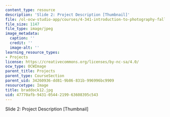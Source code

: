 ```yaml
---
content_type: resource
description: 'Slide 2: Project Description [Thumbnail]'
file: /ol-ocw-studio-app/courses/4-341-introduction-to-photography-fall-2002/47770afb94310544219963608395c543_braddock12.jpg
file_size: 1147
file_type: image/jpeg
image_metadata:
  caption: ''
  credit: ''
  image-alt: ''
learning_resource_types:
- Projects
license: https://creativecommons.org/licenses/by-nc-sa/4.0/
ocw_type: OCWImage
parent_title: Projects
parent_type: CourseSection
parent_uid: 34260936-dd81-9b86-831b-996996bc9909
resourcetype: Image
title: braddock12.jpg
uid: 47770afb-9431-0544-2199-63608395c543
---
```

Slide 2: Project Description [Thumbnail]